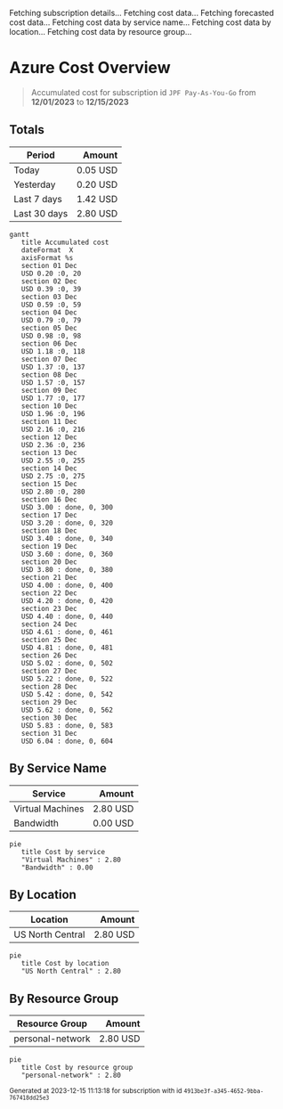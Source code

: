 Fetching subscription details...
Fetching cost data...
Fetching forecasted cost data...
Fetching cost data by service name...
Fetching cost data by location...
Fetching cost data by resource group...
# Azure Cost Overview

> Accumulated cost for subscription id `JPF Pay-As-You-Go` from **12/01/2023** to **12/15/2023**

## Totals

|Period|Amount|
|---|---:|
|Today|0.05 USD|
|Yesterday|0.20 USD|
|Last 7 days|1.42 USD|
|Last 30 days|2.80 USD|

```mermaid
gantt
   title Accumulated cost
   dateFormat  X
   axisFormat %s
   section 01 Dec
   USD 0.20 :0, 20
   section 02 Dec
   USD 0.39 :0, 39
   section 03 Dec
   USD 0.59 :0, 59
   section 04 Dec
   USD 0.79 :0, 79
   section 05 Dec
   USD 0.98 :0, 98
   section 06 Dec
   USD 1.18 :0, 118
   section 07 Dec
   USD 1.37 :0, 137
   section 08 Dec
   USD 1.57 :0, 157
   section 09 Dec
   USD 1.77 :0, 177
   section 10 Dec
   USD 1.96 :0, 196
   section 11 Dec
   USD 2.16 :0, 216
   section 12 Dec
   USD 2.36 :0, 236
   section 13 Dec
   USD 2.55 :0, 255
   section 14 Dec
   USD 2.75 :0, 275
   section 15 Dec
   USD 2.80 :0, 280
   section 16 Dec
   USD 3.00 : done, 0, 300
   section 17 Dec
   USD 3.20 : done, 0, 320
   section 18 Dec
   USD 3.40 : done, 0, 340
   section 19 Dec
   USD 3.60 : done, 0, 360
   section 20 Dec
   USD 3.80 : done, 0, 380
   section 21 Dec
   USD 4.00 : done, 0, 400
   section 22 Dec
   USD 4.20 : done, 0, 420
   section 23 Dec
   USD 4.40 : done, 0, 440
   section 24 Dec
   USD 4.61 : done, 0, 461
   section 25 Dec
   USD 4.81 : done, 0, 481
   section 26 Dec
   USD 5.02 : done, 0, 502
   section 27 Dec
   USD 5.22 : done, 0, 522
   section 28 Dec
   USD 5.42 : done, 0, 542
   section 29 Dec
   USD 5.62 : done, 0, 562
   section 30 Dec
   USD 5.83 : done, 0, 583
   section 31 Dec
   USD 6.04 : done, 0, 604
```

## By Service Name

|Service|Amount|
|---|---:|
|Virtual Machines|2.80 USD|
|Bandwidth|0.00 USD|

```mermaid
pie
   title Cost by service
   "Virtual Machines" : 2.80
   "Bandwidth" : 0.00
```

## By Location

|Location|Amount|
|---|---:|
|US North Central|2.80 USD|

```mermaid
pie
   title Cost by location
   "US North Central" : 2.80
```

## By Resource Group

|Resource Group|Amount|
|---|---:|
|personal-network|2.80 USD|

```mermaid
pie
   title Cost by resource group
   "personal-network" : 2.80
```

<sup>Generated at 2023-12-15 11:13:18 for subscription with id `4913be3f-a345-4652-9bba-767418dd25e3`</sup>
